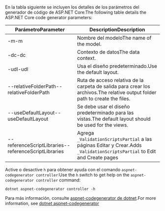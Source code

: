 <span data-ttu-id="a3ed3-101">En la tabla siguiente se incluyen los detalles de los parámetros del generador de código de ASP.NET Core:</span><span class="sxs-lookup"><span data-stu-id="a3ed3-101">The following table details the ASP.NET Core code generator parameters:</span></span>

| <span data-ttu-id="a3ed3-102">Parámetro</span><span class="sxs-lookup"><span data-stu-id="a3ed3-102">Parameter</span></span>               | <span data-ttu-id="a3ed3-103">Description</span><span class="sxs-lookup"><span data-stu-id="a3ed3-103">Description</span></span>|
| ----------------- | ------------ |
| <span data-ttu-id="a3ed3-104">-m</span><span class="sxs-lookup"><span data-stu-id="a3ed3-104">-m</span></span>  | <span data-ttu-id="a3ed3-105">Nombre del modelo</span><span class="sxs-lookup"><span data-stu-id="a3ed3-105">The name of the model.</span></span> |
| <span data-ttu-id="a3ed3-106">-dc</span><span class="sxs-lookup"><span data-stu-id="a3ed3-106">-dc</span></span>  | <span data-ttu-id="a3ed3-107">Contexto de datos</span><span class="sxs-lookup"><span data-stu-id="a3ed3-107">The data context.</span></span> |
| <span data-ttu-id="a3ed3-108">-udl</span><span class="sxs-lookup"><span data-stu-id="a3ed3-108">-udl</span></span> | <span data-ttu-id="a3ed3-109">Usa el diseño predeterminado.</span><span class="sxs-lookup"><span data-stu-id="a3ed3-109">Use the default layout.</span></span> |
| <span data-ttu-id="a3ed3-110">--relativeFolderPath</span><span class="sxs-lookup"><span data-stu-id="a3ed3-110">--relativeFolderPath</span></span> | <span data-ttu-id="a3ed3-111">Ruta de acceso relativa de la carpeta de salida para crear los archivos.</span><span class="sxs-lookup"><span data-stu-id="a3ed3-111">The relative output folder path to create the files.</span></span> |
| <span data-ttu-id="a3ed3-112">--useDefaultLayout</span><span class="sxs-lookup"><span data-stu-id="a3ed3-112">--useDefaultLayout</span></span> | <span data-ttu-id="a3ed3-113">Se debe usar el diseño predeterminado para las vistas.</span><span class="sxs-lookup"><span data-stu-id="a3ed3-113">The default layout should be used for the views.</span></span> |
| <span data-ttu-id="a3ed3-114">--referenceScriptLibraries</span><span class="sxs-lookup"><span data-stu-id="a3ed3-114">--referenceScriptLibraries</span></span> | <span data-ttu-id="a3ed3-115">Agrega `_ValidationScriptsPartial` a las páginas Editar y Crear.</span><span class="sxs-lookup"><span data-stu-id="a3ed3-115">Adds `_ValidationScriptsPartial` to Edit and Create pages</span></span> |

<span data-ttu-id="a3ed3-116">Active o desactive `h` para obtener ayuda con el comando `aspnet-codegenerator controller`:</span><span class="sxs-lookup"><span data-stu-id="a3ed3-116">Use the `h` switch to get help on the `aspnet-codegenerator controller` command:</span></span>

```dotnetcli
dotnet aspnet-codegenerator controller -h
```

<span data-ttu-id="a3ed3-117">Para más información, consulte [aspnet-codegenerator de dotnet](xref:fundamentals/tools/dotnet-aspnet-codegenerator).</span><span class="sxs-lookup"><span data-stu-id="a3ed3-117">For more information, see [dotnet aspnet-codegenerator](xref:fundamentals/tools/dotnet-aspnet-codegenerator)</span></span>
